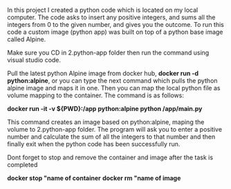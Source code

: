 In this project I created a python code which is located on my local computer. The code asks to insert any positive integers, and sums all the integers from 0 to the given number, and gives you the outcome. To run this code a custom image (python app) was built on top of a python base image called Alpine.

Make sure you CD in 2.python-app folder then run the command using visual studio code.

Pull the latest python Alpine image from docker hub, **docker run -d python:alpine**, or you can type the next command which pulls the python alpine image and maps it in one. Then you can map the local python file as volume mapping to the container. The command is as follows:

**docker run -it -v ${PWD}:/app python:alpine python /app/main.py**

This command creates an image based on python:alpine, maping the volume to 2.python-app folder. The program will ask you to enter a positive number and calculate the sum of all the integers to that number and then finally exit when the python code has been successfully run. 

Dont forget to stop and remove the container and image after the task is completed

**docker stop "name of container**
**docker rm "name of image**
